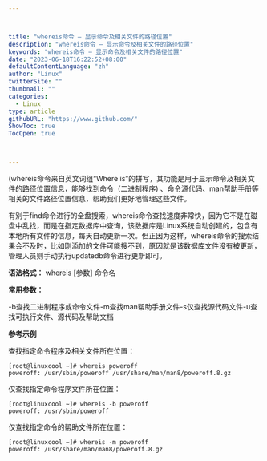 ```yaml
---



title: "whereis命令 – 显示命令及相关文件的路径位置"
description: "whereis命令 – 显示命令及相关文件的路径位置"
keywords: "whereis命令 – 显示命令及相关文件的路径位置"
date: "2023-06-18T16:22:52+08:00"
defaultContentLanguage: "zh"
author: "Linux"
twitterSite: ""
thumbnail: ""
categories:
  - Linux
type: article
githubURL: "https://www.github.com/"
ShowToc: true
TocOpen: true



---
```


(whereis命令来自英文词组“Where is”的拼写，其功能是用于显示命令及相关文件的路径位置信息，能够找到命令（二进制程序) 、命令源代码、man帮助手册等相关的文件路径位置信息，帮助我们更好地管理这些文件。

有别于find命令进行的全盘搜索，whereis命令查找速度非常快，因为它不是在磁盘中乱找，而是在指定数据库中查询，该数据库是Linux系统自动创建的，包含有本地所有文件的信息，每天自动更新一次。但正因为这样，whereis命令的搜索结果会不及时，比如刚添加的文件可能搜不到，原因就是该数据库文件没有被更新，管理人员则手动执行updatedb命令进行更新即可。

**语法格式：** whereis [参数] 命令名

**常用参数：**

-b查找二进制程序或命令文件-m查找man帮助手册文件-s仅查找源代码文件-u查找可执行文件、源代码及帮助文档

**参考示例**

查找指定命令程序及相关文件所在位置：

```
[root@linuxcool ~]# whereis poweroff
poweroff: /usr/sbin/poweroff /usr/share/man/man8/poweroff.8.gz
```

仅查找指定命令程序文件所在位置：

```
[root@linuxcool ~]# whereis -b poweroff
poweroff: /usr/sbin/poweroff
```

仅查找指定命令的帮助文件所在位置：

```
[root@linuxcool ~]# whereis -m poweroff
poweroff: /usr/share/man/man8/poweroff.8.gz
```